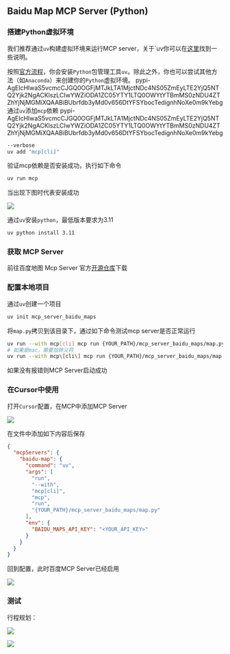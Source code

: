 ## Baidu Map MCP Server (Python)
### 搭建Python虚拟环境
我们推荐通过`uv`构建虚拟环境来运行MCP server，关于`uv你可以在[这里](https://docs.astral.sh/uv/getting-started/features/)找到一些说明。

按照[官方流程](https://modelcontextprotocol.io/quickstart/server)，你会安装`Python`包管理工具`uv`。除此之外，你也可以尝试其他方法（如`Anaconda`）来创建你的`Python`虚拟环境。
pypi-AgEIcHlwaS5vcmcCJGQ0OGFjMTJkLTA1MjctNDc4NS05ZmEyLTE2YjQ5NTQ2Yjk2NgACKlszLCIwYWZiODA1ZC05YTY1LTQ0OWYtYTBmMS0zNDU4ZTZhYjNjMGMiXQAABiBUbrfdb3yMd0v656DtYFSYbocTedignhNoXe0m9kYebg
通过`uv`添加`mcp`依赖
pypi-AgEIcHlwaS5vcmcCJGQ0OGFjMTJkLTA1MjctNDc4NS05ZmEyLTE2YjQ5NTQ2Yjk2NgACKlszLCIwYWZiODA1ZC05YTY1LTQ0OWYtYTBmMS0zNDU4ZTZhYjNjMGMiXQAABiBUbrfdb3yMd0v656DtYFSYbocTedignhNoXe0m9kYebg
```bash
--verbose
uv add "mcp[cli]"
```

验证mcp依赖是否安装成功，执行如下命令
```bash
uv run mcp
```

当出现下图时代表安装成功

![](../../../img/uv_install_success.png)

通过`uv`安装`python`，最低版本要求为3.11

```bash
uv python install 3.11
```

### 获取 MCP Server
前往百度地图 Mcp Server 官方[开源仓库](https://github.com/baidu-maps/mcp/tree/main/src/baidu-map/python)下载

### 配置本地项目
通过`uv`创建一个项目

```bash
uv init mcp_server_baidu_maps
```

将`map.py`拷贝到该目录下，通过如下命令测试mcp server是否正常运行

```bash
uv run --with mcp[cli] mcp run {YOUR_PATH}/mcp_server_baidu_maps/map.py
# 如果是mac，需要加转义符
uv run --with mcp\[cli\] mcp run {YOUR_PATH}/mcp_server_baidu_maps/map.py
```

如果没有报错则MCP Server启动成功

### 在Cursor中使用

打开`Cursor`配置，在MCP中添加MCP Server

![](../../../img/cursor_setting.png)

在文件中添加如下内容后保存

```json
{
  "mcpServers": {
    "baidu-map": {
      "command": "uv",
      "args": [
        "run",
        "--with",
        "mcp[cli]",
        "mcp",
        "run",
        "{YOUR_PATH}/mcp_server_baidu_maps/map.py"
      ],
      "env": {
        "BAIDU_MAPS_API_KEY": "<YOUR_API_KEY>"
      }
    }
  }
}
```

回到配置，此时百度MCP Server已经启用

![](../../../img/cursor_run_mcp_success.png)

### 测试

行程规划：

![](../../../img/cursor_test_1.png)

![](../../../img/cursor_test_2.png)
